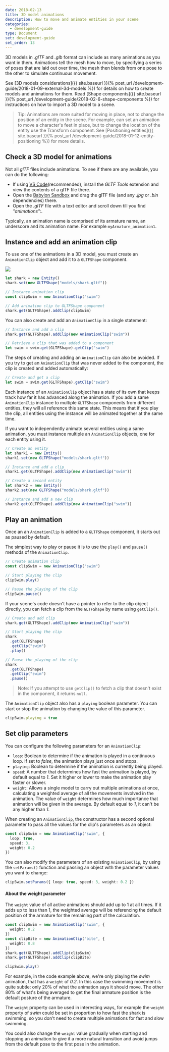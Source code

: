 ```yaml
---
date: 2018-02-13
title: 3D model animations
description: How to move and animate entities in your scene
categories:
  - development-guide
type: Document
set: development-guide
set_order: 13
---
```


3D models in _.glTF_ and _.glb_ format can include as many animations as you want in them. Animations tell the mesh how to move, by specifying a series of poses that are laid out over time, the mesh then blends from one pose to the other to simulate continuous movement. 

See [3D models considerations]({{ site.baseurl }}{% post_url /development-guide/2018-01-09-external-3d-models %}) for details on how to create models and animations for them. Read [Shape components]({{ site.baseurl }}{% post_url /development-guide/2018-02-6-shape-components %}) for instructions on how to import a 3D model to a scene.

> Tip: Animations are more suited for moving in place, not to change the position of an entity in the scene. For example, can set an animation to move a character's feet in place, but to change the location of the entity use the Transform component. See [Positioning entities]({{ site.baseurl }}{% post_url /development-guide/2018-01-12-entity-positioning %}) for more details.

## Check a 3D model for animations

Not all _glTF_ files include animations. To see if there are any available, you can do the following:

- If using [VS Code](https://code.visualstudio.com/)(recommended), install the _GLTF Tools_ extension and view the contents of a glTF file there.
- Open the [Babylon Sandbox](https://sandbox.babylonjs.com/) and drag the glTF file (and any _.jpg_ or _.bin_ dependencies) there.
- Open the _.glTF_ file with a text editor and scroll down till you find _"animations":_.

Typically, an animation name is comprised of its armature name, an underscore and its animation name. For example `myArmature_animation1`.

## Instance and add an animation clip

To use one of the animations in a 3D model, you must create an `AnimationClip` object and add it to a `GLTFShape` component.

![](/images/media/ecs-animations.png)

```ts
let shark = new Entity()
shark.set(new GLTFShape("models/shark.gltf"))

// Instance animation clip
const clipSwim = new AnimationClip("swim")

// Add animation clip to GLTFShape component
shark.get(GLTFShape).addClip(clipSwim)
```

You can also create and add an `AnimationClip` in a single statement:

```ts
// Instance and add a clip
shark.get(GLTFShape).addClip(new AnimationClip("swim"))

// Retrieve a clip that was added to a component
let swim = swim.get(GLTFShape).getClip("swim")
```

The steps of creating and adding an `AnimationClip` can also be avoided. If you try to get an `AnimationClip` that was never added to the component, the clip is created and added automatically:

```ts
// Create and get a clip
let swim = swim.get(GLTFShape).getClip("swim")
```

Each instance of an `AnimationClip` object has a state of its own that keeps track how far it has advanced along the animation. If you add a same `AnimationClip` instance to multiple `GLTFShape` components from different entities, they will all reference this same state. This means that if you play the clip, all entities using the instance will be animated together at the same time.

If you want to independently animate several entities using a same animation, you must instance multiple an `AnimationClip` objects, one for each entity using it.

```ts
// Create an entity
let shark1 = new Entity()
shark1.set(new GLTFShape("models/shark.gltf"))

// Instance and add a clip
shark1.get(GLTFShape).addClip(new AnimationClip("swim"))

// Create a second entity
let shark2 = new Entity()
shark2.set(new GLTFShape("models/shark.gltf"))

// Instance and add a new clip
shark2.get(GLTFShape).addClip(new AnimationClip("swim"))
```

## Play an animation

Once an an `AnimationClip` is added to a `GLTFShape` component, it starts out as paused by default.

The simplest way to play or pause it is to use the `play()` and `pause()` methods of the `AnimationClip`.

```ts
// Create animation clip
const clipSwim = new AnimationClip("swim")

// Start playing the clip
clipSwim.play()

// Pause the playing of the clip
clipSwim.pause()
```

If your scene's code doesn't have a pointer to refer to the clip object directly, you can fetch a clip from the `GLTFShape` by name using `getClip()`.

```ts
// Create and add clip
shark.get(GLTFShape).addClip(new AnimationClip("swim"))

// Start playing the clip
shark
  .get(GLTFShape)
  .getClip("swim")
  .play()

// Pause the playing of the clip
shark
  .get(GLTFShape)
  .getClip("swim")
  .pause()
```

> Note: If you attempt to use `getClip()` to fetch a clip that doesn't exist in the component, it returns `null`.

The `AnimationClip` object also has a `playing` boolean parameter. You can start or stop the animation by changing the value of this parameter.

```ts
clipSwim.playing = true
```

## Set clip parameters

You can configure the following parameters for an `AnimationClip`:

- `loop`: Boolean to determine if the animation is played in a continuous loop. If set to _false_, the animation plays just once and stops.
- `playing`: Boolean to determine if the animation is currently being played.
- `speed`: A number that determines how fast the animation is played, by default equal to _1_. Set it higher or lower to make the animation play faster or slower.
- `weight`: Allows a single model to carry out multiple animations at once, calculating a weighted average of all the movements involved in the animation. The value of `weight` determines how much importance that animation will be given in the average. By default equal to _1_, it can't be any higher than _1_.

When creating an `AnimationClip`, the constructor has a second optional parameter to pass all the values for the clip's parameters as an object:

```ts
const clipSwim = new AnimationClip("swim", {
  loop: true,
  speed: 3,
  weight: 0.2
})
```

You can also modify the parameters of an existing `AnimationClip`, by using the `setParams()` function and passing an object with the parameter values you want to change:

```ts
clipSwim.setParams({ loop: true, speed: 3, weight: 0.2 })
```

#### About the weight parameter

The `weight` value of all active animations should add up to 1 at all times. If it adds up to less than 1, the weighted average will be referencing the default position of the armature for the remaining part of the calculation.

```ts
const clipSwim = new AnimationClip("swim", {
  weight: 0.2
})
const clipBite = new AnimationClip("bite", {
  weight: 0.8
})
shark.get(GLTFShape).addClip(clipSwim)
shark.get(GLTFShape).addClip(clipBite)

clipSwim.play()
```

For example, in the code example above, we're only playing the _swim_ animation, that has a `weight` of _0.2_. In this case the swimming movement is quite subtle: only 20% of what the animation says it should move. The other 80% of what's being averaged to get the final armature position is the default posture of the armature.

The `weight` property can be used in interesting ways, for example the `weight` property of _swim_ could be set in proportion to how fast the shark is swimming, so you don't need to create multiple animations for fast and slow swimming.

You could also change the `weight` value gradually when starting and stopping an animation to give it a more natural transition and avoid jumps from the default pose to the first pose in the animation.
